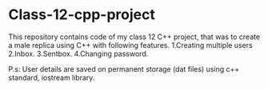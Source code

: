 # Class-12-cpp-project
This repository contains code of my class 12 C++ project, that was to create a male replica using C++ 
with following features.
1.Creating multiple users
2.Inbox.
3.Sentbox.
4.Changing password.

P.s: User details are saved on permanent storage (dat files) using c++ standard, iostream library.
